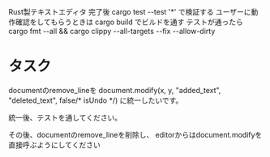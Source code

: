 Rust製テキストエディタ
完了後 cargo test --test '*' で検証する
ユーザーに動作確認をしてもらうときは cargo build でビルドを通す
テストが通ったら cargo fmt --all && cargo clippy --all-targets --fix --allow-dirty

# タスク

documentのremove_lineを
document.modify(x, y, "added_text", "deleted_text", false/* isUndo */) に統一したいです。

統一後、テストを通してください。

その後、documentのremove_lineを削除し、
editorからはdocument.modifyを直接呼ぶようにしてください